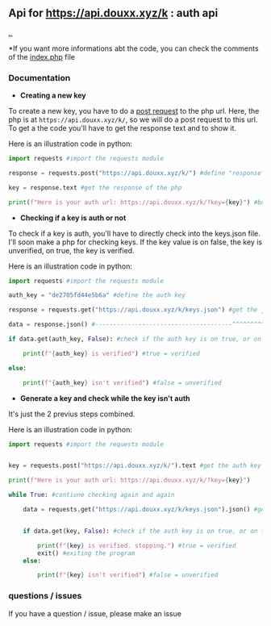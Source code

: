 ## Api for https://api.douxx.xyz/k : auth api
*[..](https://github.com/douxxu/api.douxx.xyz/tree/main)*  

*If you want more informations abt the code, you can check the comments of the [index.php](https://github.com/douxxu/api.douxx.xyz/blob/main/k/index.php) file

### Documentation

- **Creating a new key**

To create a new key, you have to do a [post request](https://en.wikipedia.org/wiki/POST_(HTTP)) to the php url. Here, the php is at `https://api.douxx.xyz/k/`, so we will do a post request to this url. To get a the code you'll have to get the response text and to show it. 
  
Here is an illustration code in python:
```py
import requests #import the requests module

response = requests.post("https://api.douxx.xyz/k/") #define "response" with a request to the php url

key = response.text #get the response of the php

print(f"Here is your auth url: https://api.douxx.xyz/k/?key={key}") #build the auth url with the key provided into the response

```
  
  
- **Checking if a key is auth or not**

To check if a key is auth, you'll have to directly check into the keys.json file. I'll soon make a php for checking keys. If the key value is on false, the key is unverified, on true, the key is verified.

Here is an illustration code in python:
```py
import requests #import the requests module

auth_key = "de2705fd44e5b6a" #define the auth key

response = requests.get("https://api.douxx.xyz/k/keys.json") #get the json

data = response.json() #--------------------------------------^^^^^^^^^^^^

if data.get(auth_key, False): #check if the auth key is on true, or on false

    print(f"{auth_key} is verified") #true = verified

else:

    print(f"{auth_key} isn't verified") #false = unverified
```
  

- **Generate a key and check while the key isn't auth**
  
It's just the 2 previus steps combined.
  
Here is an illustration code in python:
```py
import requests #import the requests module


key = requests.post("https://api.douxx.xyz/k/").text #get the auth key

print(f"Here is your auth url: https://api.douxx.xyz/k/?key={key}")

while True: #contiune checking again and again

    data = requests.get("https://api.douxx.xyz/k/keys.json").json() #get the json


    if data.get(key, False): #check if the auth key is on true, or on false

        print(f"{key} is verified. stopping.") #true = verified
        exit() #exiting the program
    else:

        print(f"{key} isn't verified") #false = unverified
```

### questions / issues

If you have a question / issue, please make an issue

    
